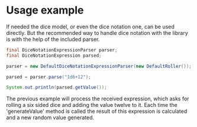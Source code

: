 # Usage example

If needed the dice model, or even the dice notation one, can be used directly. But the recommended way to handle dice notation with the library is with the help of the included parser.

```java
final DiceNotationExpressionParser parser;
final DiceNotationExpression parsed;

parser = new DefaultDiceNotationExpressionParser(new DefaultRoller());

parsed = parser.parse("1d6+12");

System.out.println(parsed.getValue());
```

The previous example will process the received expression, which asks for rolling a six sided dice and adding the value twelve to it. Each time the 'generateValue' method is called the result of this expression is calculated and a new random value generated.
